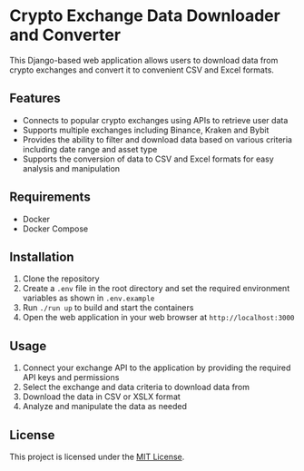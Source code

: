 # Crypto Exchange Data Downloader and Converter

This Django-based web application allows users to download data from crypto exchanges and convert it to convenient CSV and Excel formats.

## Features
- Connects to popular crypto exchanges using APIs to retrieve user data
- Supports multiple exchanges including Binance, Kraken and Bybit
- Provides the ability to filter and download data based on various criteria including date range and asset type
- Supports the conversion of data to CSV and Excel formats for easy analysis and manipulation

## Requirements
- Docker
- Docker Compose

## Installation
1. Clone the repository
2. Create a `.env` file in the root directory and set the required environment variables as shown in `.env.example`
3. Run `./run up` to build and start the containers
4. Open the web application in your web browser at `http://localhost:3000`

## Usage
1. Connect your exchange API to the application by providing the required API keys and permissions
2. Select the exchange and data criteria to download data from
3. Download the data in CSV or XSLX format
4. Analyze and manipulate the data as needed

## License
This project is licensed under the [MIT License](https://opensource.org/licenses/MIT).

